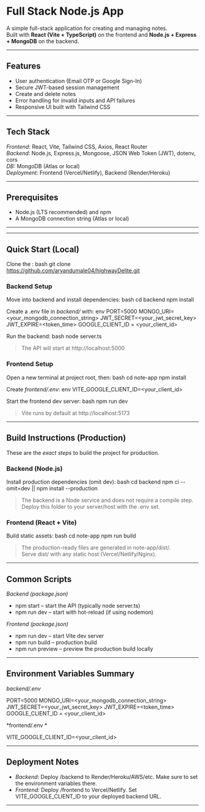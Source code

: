# Full Stack Node.js App

A simple full-stack application for creating and managing notes.  
Built with **React (Vite + TypeScript)** on the frontend and **Node.js + Express + MongoDB** on the backend.

---

## Features
- User authentication (Email OTP or Google Sign-In)
- Secure JWT-based session management
- Create and delete notes
- Error handling for invalid inputs and API failures
- Responsive UI built with Tailwind CSS

---

## Tech Stack
*Frontend:* React, Vite, Tailwind CSS, Axios, React Router  
*Backend:* Node.js, Express.js, Mongoose, JSON Web Token (JWT), dotenv, cors  
*DB:* MongoDB (Atlas or local)  
*Deployment:* Frontend (Vercel/Netlify), Backend (Render/Heroku)

---

## Prerequisites
- Node.js (LTS recommended) and npm  
- A MongoDB connection string (Atlas or local)  

---



---

## Quick Start (Local)

Clone the :
bash
git clone https://github.com/aryandumale04/highwayDelite.git



### Backend Setup
Move into backend and install dependencies:
bash
cd backend
npm install


Create a .env file in *backend/* with:
env
PORT=5000
MONGO_URI=<your_mongodb_connection_string>
JWT_SECRET=<your_jwt_secret_key>
JWT_EXPIRE=<token_time>
GOOGLE_CLIENT_ID = <your_client_id>


Run the backend:
bash
node server.ts

> The API will start at http://localhost:5000

### Frontend Setup
Open a new terminal at project root, then:
bash
cd note-app
npm install

Create *frontend/.env*:
env
VITE_GOOGLE_CLIENT_ID=<your_client_id>



Start the frontend dev server:
bash
npm run dev

> Vite runs by default at http://localhost:5173

---

## Build Instructions (Production)

These are the *exact steps* to build the project for production.

### Backend (Node.js)
Install production dependencies (omit dev):
bash
cd backend
npm ci --omit=dev || npm install --production

> The backend is a Node service and does not require a compile step. Deploy this folder to your server/host with the .env set.

### Frontend (React + Vite)
Build static assets:
bash
cd note-app
npm run build

> The production-ready files are generated in note-app/dist/.  
> Serve dist/ with any static host (Vercel/Netlify/Nginx).

---

## Common Scripts

*Backend (package.json)*
- npm start – start the API (typically node server.ts)  
- npm run dev – start with hot-reload (if using nodemon)

*Frontend (package.json)*
- npm run dev – start Vite dev server  
- npm run build – production build  
- npm run preview – preview the production build locally

---

## Environment Variables Summary

*backend/.env*

PORT=5000
MONGO_URI=<your_mongodb_connection_string>
JWT_SECRET=<your_jwt_secret_key>
JWT_EXPIRE=<token_time>
GOOGLE_CLIENT_ID = <your_client_id>


*frontend/.env *

VITE_GOOGLE_CLIENT_ID=<your_client_id>


---

## Deployment Notes
- *Backend:* Deploy /backend to Render/Heroku/AWS/etc. Make sure to set the environment variables there.  
- *Frontend:* Deploy /frontend to Vercel/Netlify. Set VITE_GOOGLE_CLIENT_ID to your deployed backend URL.

---
